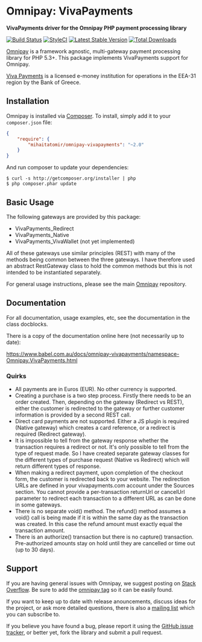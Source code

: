 # Omnipay: VivaPayments

**VivaPayments driver for the Omnipay PHP payment processing library**

[![Build Status](https://travis-ci.org/delatbabel/omnipay-vivapayments.png?branch=master)](https://travis-ci.org/delatbabel/omnipay-vivapayments)
[![StyleCI](https://styleci.io/repos/93733234/shield)](https://styleci.io/repos/93733234)
[![Latest Stable Version](https://poser.pugx.org/delatbabel/omnipay-vivapayments/version.png)](https://packagist.org/packages/delababel/omnipay-vivapayments)
[![Total Downloads](https://poser.pugx.org/delatbabel/omnipay-vivapayments/d/total.png)](https://packagist.org/packages/delatbabel/omnipay-vivapayments)

[Omnipay](https://github.com/omnipay/omnipay) is a framework agnostic, multi-gateway payment
processing library for PHP 5.3+. This package implements VivaPayments support for Omnipay.

[Viva Payments](https://www.vivawallet.com/en-us/company) is a licensed e-money institution
for operations in the EEA-31 region by the Bank of Greece.

## Installation

Omnipay is installed via [Composer](http://getcomposer.org/). To install, simply add it
to your `composer.json` file:

```json
{
    "require": {
        "mihaitatomir/omnipay-vivapayments": "~2.0"
    }
}
```

And run composer to update your dependencies:

    $ curl -s http://getcomposer.org/installer | php
    $ php composer.phar update

## Basic Usage

The following gateways are provided by this package:

* VivaPayments_Redirect
* VivaPayments_Native
* VivaPayments_VivaWallet (not yet implemented)

All of these gateways use similar principles (REST) with many of the methods being common between
the three gateways.  I have therefore used an abstract RestGateway class to hold the common methods
but this is not intended to be instantiated separately.

For general usage instructions, please see the main [Omnipay](https://github.com/omnipay/omnipay)
repository.

## Documentation

For all documentation, usage examples, etc, see the documentation in the class
docblocks.

There is a copy of the documentation online here (not necessarily up to date):

https://www.babel.com.au/docs/omnipay-vivapayments/namespace-Omnipay.VivaPayments.html

### Quirks

* All payments are in Euros (EUR). No other currency is supported.
* Creating a purchase is a two step process.  Firstly there needs to be
  an order created.  Then, depending on the gateway (Redirect vs REST),
  either the customer is redirected to the gateway or further customer
  information is provided by a second REST call.
* Direct card payments are not supported.  Either a JS plugin is required
  (Native gateway) which creates a card reference, or a redirect is required
  (Redirect gateway).
* It is impossible to tell from the gateway response whether the transaction
  requires a redirect or not.  It's only possible to tell from the type of
  request made.  So I have created separate gateway classes for the different
  types of purchase request (Native vs Redirect) which will return different
  types of response.
* When making a redirect payment, upon completion of the checkout form, the
  customer is redirected back to your website. The redirection URLs are defined
  in your vivapayments.com account under the Sources section.  You cannot provide
  a per-transaction returnUrl or cancelUrl parameter to redirect each transaction
  to a different URL as can be done in some gateways.
* There is no separate void() method.  The refund() method assumes a void() call
  is being made if it is within the same day as the transaction was created.  In
  this case the refund amount must exactly equal the transaction amount.
* There is an authorize() transaction but there is no capture() transaction.
  Pre-authorized amounts stay on hold until they are cancelled or time out (up to 30 days).

## Support

If you are having general issues with Omnipay, we suggest posting on
[Stack Overflow](http://stackoverflow.com/). Be sure to add the
[omnipay tag](http://stackoverflow.com/questions/tagged/omnipay) so it can be easily found.

If you want to keep up to date with release anouncements, discuss ideas for the project,
or ask more detailed questions, there is also a [mailing list](https://groups.google.com/forum/#!forum/omnipay) which
you can subscribe to.

If you believe you have found a bug, please report it using the [GitHub issue tracker](https://github.com/delatbabel/omnipay-vivapayments/issues),
or better yet, fork the library and submit a pull request.


